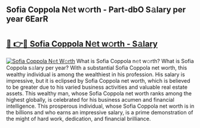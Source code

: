 ## Sofia Coppola N𝚎t w𝚘rth - Part-dbO S𝚊lary per year 6EarR

# <h2><a href="http://gc1rq2z.nevu.top/?p=Sofia+Coppola">🔗 👉🔴 Sofia Coppola N𝚎t w𝚘rth - S𝚊lary</a></h2>

[![Sofia Coppola N𝚎t W𝚘rth](https://i.imgur.com/Oavwk0R.jpeg)](http://gc1rq2z.nevu.top/?p=Sofia+Coppola)
What is Sofia Coppola n𝚎t w𝚘rth? What is Sofia Coppola s𝚊lary per year?
With a substantial Sofia Coppola net worth, this wealthy individual is among the wealthiest in his profession. His salary is impressive, but it is eclipsed by Sofia Coppola net worth, which is believed to be greater due to his varied business activities and valuable real estate assets. This wealthy man, whose Sofia Coppola net worth ranks among the highest globally, is celebrated for his business acumen and financial intelligence. This prosperous individual, whose Sofia Coppola net worth is in the billions and who earns an impressive salary, is a prime demonstration of the might of hard work, dedication, and financial brilliance.
